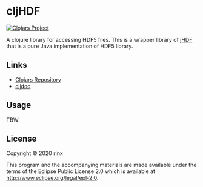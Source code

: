 # cljHDF

[![Clojars Project](https://img.shields.io/clojars/v/cljhdf.svg)](https://clojars.org/cljhdf)

A clojure library for accessing HDF5 files.
This is a wrapper library of [jHDF](https://github.com/jamesmudd/jhdf) that is a pure Java implementation of HDF5 library.

## Links

- [Clojars Repository](https://clojars.org/cljhdf)
- [cljdoc](https://cljdoc.org/d/cljhdf)

## Usage

TBW

## License

Copyright © 2020 rinx

This program and the accompanying materials are made available under the
terms of the Eclipse Public License 2.0 which is available at
http://www.eclipse.org/legal/epl-2.0.
